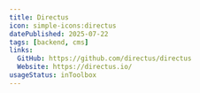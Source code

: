 ```yaml
---
title: Directus
icon: simple-icons:directus
datePublished: 2025-07-22
tags: [backend, cms]
links:
  GitHub: https://github.com/directus/directus
  Website: https://directus.io/
usageStatus: inToolbox
---
```

